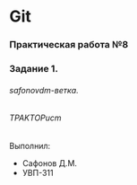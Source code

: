 # Git
### Практическая работа №8
### Задание 1.
###### safonovdm-ветка. 
###### TPAKTOPucm

Выполнил:
* Сафонов Д.М.
* УВП-311
